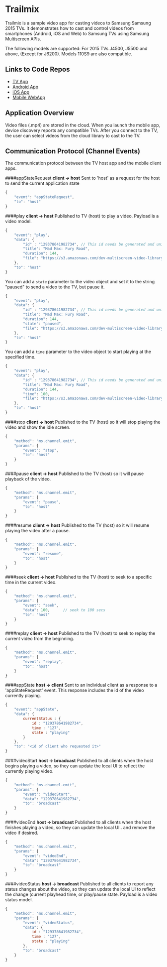 # Trailmix

Trailmix is a sample video app for casting videos to Samsung Samsung 2015 TVs.
It demonstrates how to cast and control videos from smartphones (Android, iOS and Web)
to Samsung TVs using Samsung Multiscreen APIs.

The following models are supported: For 2015 TVs
J4500, J5500 and above, (Except for J6200). Models 110S9 are also compatible.

## Links to Code Repos

- [TV App](https://github.com/MultiScreenSDK/trailmix-tv)
- [Android App](https://github.com/MultiScreenSDK/trailmix-android)
- [iOS App](https://github.com/MultiScreenSDK/trailmix-ios-swift)
- [Mobile WebApp](https://github.com/MultiScreenSDK/trailmix-webapp)

## Application Overview

Video files (.mp4) are stored in the cloud. When you launch the mobile app, device discovery reports any compatible TVs. After you connect to the TV, the user can select videos from the cloud library to cast to the TV.

## Communication Protocol (Channel Events)

The communication protocol between the TV host app and the mobile client apps.

####appStateRequest
**client -> host**
Sent to 'host' as a request for the host to send the current application state
```javascript
{
    "event": "appStateRequest",
    "to": "host"
}
```

####play
**client -> host**
Published to TV (host) to play a video. Payload is a video model.
```javascript
{
    "event": "play",
    "data": {
        "id" : "129378641982734", // This id needs be generated and unique per play
        "title": "Mad Max: Fury Road",
        "duration": 144,
        "file": "https://s3.amazonaws.com/dev-multiscreen-video-library/trailers/Mad_Max_Fury_Road_2015_Trailer_F4_5.1-1080p-HDTN.mp4",
    },
    "to": "host"
}
```

You can add a `state` parameter to the video object and set it to the string "paused"
to send a video to the TV, but pause it.
```javascript
{
    "event": "play",
    "data": {
        "id" : "129378641982734", // This id needs be generated and unique per play
        "title": "Mad Max: Fury Road",
        "duration": 144,
        "state": "paused",
        "file": "https://s3.amazonaws.com/dev-multiscreen-video-library/trailers/Mad_Max_Fury_Road_2015_Trailer_F4_5.1-1080p-HDTN.mp4",
    },
    "to": "host"
}
```

You can add a `time` parameter to the video object to start playing at the specified time.
```javascript
{
    "event": "play",
    "data": {
        "id" : "129378641982734", // This id needs be generated and unique per play
        "title": "Mad Max: Fury Road",
        "duration": 144,
        "time": 100,
        "file": "https://s3.amazonaws.com/dev-multiscreen-video-library/trailers/Mad_Max_Fury_Road_2015_Trailer_F4_5.1-1080p-HDTN.mp4",
    },
    "to": "host"
}
```

####stop
**client -> host**
Published to the TV (host) so it will stop playing the video and show the idle screen.
```javascript
{
    "method": "ms.channel.emit",
    "params": {
        "event": "stop",
        "to": "host"
    }
}
```

####pause
**client -> host**
Published to the TV (host) so it will pause playback of the video.
```javascript
{
    "method": "ms.channel.emit",
    "params": {
        "event": "pause",
        "to": "host"
    }
}
```

####resume
**client -> host**
Published to the TV (host) so it will resume playing the video after a pause.
```javascript
{
    "method": "ms.channel.emit",
    "params": {
        "event": "resume",
        "to": "host"
    }
}
```

####seek
**client -> host**
Published to the TV (host) to seek to a specific time in the current video.
```javascript
{
    "method": "ms.channel.emit",
    "params": {
        "event": "seek",
        "data": 100,      // seek to 100 secs
        "to": "host"
    }
}
```

####replay
**client -> host**
Published to the TV (host) to seek to replay the current video from the beginning.
```javascript
{
    "method": "ms.channel.emit",
    "params": {
        "event": "replay",
        "to": "host"
    }
}
```

####appState
**host -> client**
Sent to an individual client as a response to a 'appStateRequest' event. This response includes the id of the video currently playing.

```javascript
{
    "event": "appState",
    "data": {
        currentStatus : {
            id : "129378641982734",
            time : "127",
            state : "playing"
        }
    },
    "to": "<id of client who requested it>"
}
```

####videoStart
**host -> broadcast**
Published to all clients when the host begins playing a video, so they can update the local UI to reflect the currently playing video.
```javascript
{
    "method": "ms.channel.emit",
    "params": {
        "event": "videoStart",
        "data": "129378641982734",
        "to": "broadcast"
    }
}
```

####videoEnd
**host -> broadcast**
Published to all clients when the host finishes playing a video, so they can update the local UI.. and remove the video if desired.
```javascript
{
    "method": "ms.channel.emit",
    "params": {
        "event": "videoEnd",
        "data": "129378641982734",
        "to": "broadcast"
    }
}
```

####videoStatus
**host -> broadcast**
Published to all clients to report any status changes about the video, so they can update the local UI to reflect the change (current playhead time, or play/pause state. Payload is a video status model.
```javascript
{
    "method": "ms.channel.emit",
    "params": {
        "event": "videoStatus",
        "data": {
            id : "129378641982734",
            time : "127",
            state : "playing"
        },
        "to": "broadcast"
    }
}
```
